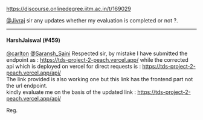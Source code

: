 https://discourse.onlinedegree.iitm.ac.in/t/169029

<a class="mention" href="/u/jivraj">@Jivraj</a> sir any updates whether my evaluation is completed or not ?.</p><hr>

<h4>HarshJaiswal (#459)</h4>
<p><a class="mention" href="/u/carlton">@carlton</a> <a class="mention" href="/u/saransh_saini">@Saransh_Saini</a>  Respected sir, by mistake I have submitted the endpoint as : <a href="https://tds-project-2-peach.vercel.app/" rel="noopener nofollow ugc">https://tds-project-2-peach.vercel.app/</a> while the corrected api which is deployed on vercel for direct requests is : <a href="https://tds-project-2-peach.vercel.app/api/" rel="noopener nofollow ugc">https://tds-project-2-peach.vercel.app/api/</a><br/>
The link provided is also working one but this link has the frontend part not the url endpoint.<br/>
kindly evaluate me on the basis of the updated link :  <a href="https://tds-project-2-peach.vercel.app/api/" rel="noopener nofollow ugc">https://tds-project-2-peach.vercel.app/api/</a></p>
<p>Reg.